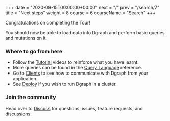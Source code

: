 +++
date = "2020-09-15T00:00:00+00:00"
next = "/"
prev = "/search/7"
title = "Next steps"
weight = 8
course = 6
courseName = "Search"
+++

Congratulations on completing the Tour!

You should now be able to load data into Dgraph and perform basic queries and
mutations on it.

### Where to go from here

- Follow the [Tutorial](https://dgraph.io/docs/tutorials/) videos to reinforce
  what you have learnt.
- More queries can be found in the
  [Query Language](https://dgraph.io/docs/query-language/) reference.
- Go to [Clients](https://dgraph.io/docs/clients/) to see how to communicate
  with Dgraph from your application.
- See [Deploy](https://dgraph.io/docs/deploy) if you wish to run Dgraph in a
  cluster.

### Join the community

Head over to [Discuss](https://discuss.dgraph.io/) for questions, issues,
feature requests, and discussions.
